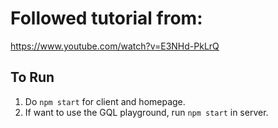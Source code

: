 # Followed tutorial from:
https://www.youtube.com/watch?v=E3NHd-PkLrQ

## To Run
1. Do `npm start` for client and homepage.
2. If want to use the GQL playground, run `npm start` in server.